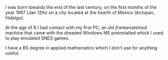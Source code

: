 I was born towards the end of the last century, on the first months of the year
1997 (Jan 12th) on a city located at the hearth of Mexico (Actopan, Hidalgo).

At the age of 8 I had contact with my first PC, an old _frankensteined_ machine
that came with the dreaded Windows ME preinstalled whick I used to play
emulated SNES games.

I have a BS degree in applied mathematics which I don't use for anything useful.
